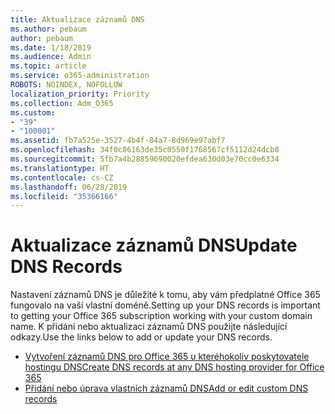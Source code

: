 ```yaml
---
title: Aktualizace záznamů DNS
ms.author: pebaum
author: pebaum
ms.date: 1/18/2019
ms.audience: Admin
ms.topic: article
ms.service: o365-administration
ROBOTS: NOINDEX, NOFOLLOW
localization_priority: Priority
ms.collection: Adm_O365
ms.custom:
- "39"
- "100001"
ms.assetid: fb7a525e-3527-4b4f-84a7-8d969e97abf7
ms.openlocfilehash: 34f0c86163de35c0550f1768567cf5112d24dcb8
ms.sourcegitcommit: 5fb7a4b28859690020efdea630d03e70cc0e6334
ms.translationtype: HT
ms.contentlocale: cs-CZ
ms.lasthandoff: 06/28/2019
ms.locfileid: "35366166"
---
```

# <a name="update-dns-records"></a><span data-ttu-id="feca0-102">Aktualizace záznamů DNS</span><span class="sxs-lookup"><span data-stu-id="feca0-102">Update DNS Records</span></span>

<span data-ttu-id="feca0-103">Nastavení záznamů DNS je důležité k tomu, aby vám předplatné Office 365 fungovalo na vaší vlastní doméně.</span><span class="sxs-lookup"><span data-stu-id="feca0-103">Setting up your DNS records is important to getting your Office 365 subscription working with your custom domain name.</span></span> <span data-ttu-id="feca0-104">K přidání nebo aktualizaci záznamů DNS použijte následující odkazy.</span><span class="sxs-lookup"><span data-stu-id="feca0-104">Use the links below to add or update your DNS records.</span></span>
  
- [<span data-ttu-id="feca0-105">Vytvoření záznamů DNS pro Office 365 u kteréhokoliv poskytovatele hostingu DNS</span><span class="sxs-lookup"><span data-stu-id="feca0-105">Create DNS records at any DNS hosting provider for Office 365</span></span>](https://docs.microsoft.com/office365/admin/get-help-with-domains/create-dns-records-at-any-dns-hosting-provider)  
- [<span data-ttu-id="feca0-106">Přidání nebo úprava vlastních záznamů DNS</span><span class="sxs-lookup"><span data-stu-id="feca0-106">Add or edit custom DNS records</span></span>](https://support.office.com/article/AF00A516-DD39-4EDA-AF3E-1EAF686C8DC9)